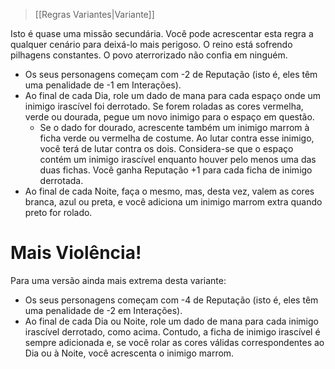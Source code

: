 > [[Regras Variantes|Variante]] 

Isto é quase uma missão secundária. Você pode acrescentar esta regra a qualquer cenário para deixá-lo mais perigoso.
O reino está sofrendo pilhagens constantes. O povo aterrorizado não confia em ninguém.
- Os seus personagens começam com -2 de Reputação (isto é, eles têm uma penalidade de -1 em Interações).
- Ao final de cada Dia, role um dado de mana para cada espaço onde um inimigo irascível foi derrotado. Se forem roladas as cores vermelha, verde ou dourada, pegue um novo inimigo para o espaço em questão.
	- Se o dado for dourado, acrescente também um inimigo marrom à ficha verde ou vermelha de costume. Ao lutar contra esse inimigo, você terá de lutar contra os dois. Considera-se que o espaço contém um inimigo irascível enquanto houver pelo menos uma das duas fichas. Você ganha Reputação +1 para cada ficha de inimigo derrotada.
- Ao final de cada Noite, faça o mesmo, mas, desta vez, valem as cores branca, azul ou preta, e você adiciona um inimigo marrom extra quando preto for rolado.
# Mais Violência!
Para uma versão ainda mais extrema desta variante:
- Os seus personagens começam com -4 de Reputação (isto é, eles têm uma penalidade de -2 em Interações).
- Ao final de cada Dia ou Noite, role um dado de mana para cada inimigo irascível derrotado, como acima. Contudo, a ficha de inimigo irascível é sempre adicionada e, se você rolar as cores válidas correspondentes ao Dia ou à Noite, você acrescenta o inimigo marrom.